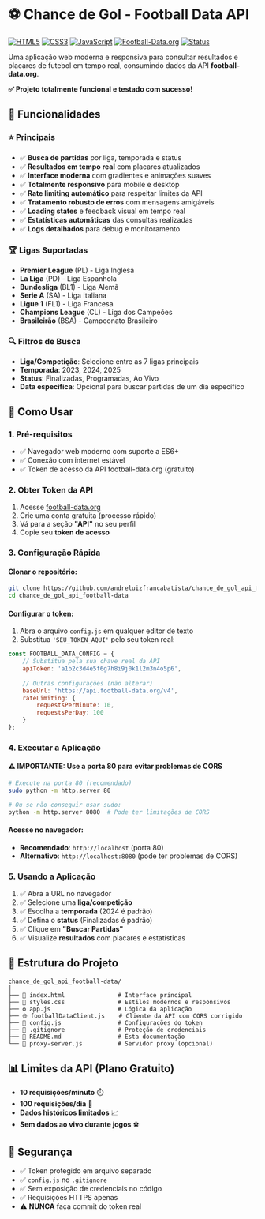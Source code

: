 # ⚽ Chance de Gol - Football Data API

[![HTML5](https://img.shields.io/badge/HTML5-E34F26?style=for-the-badge&logo=html5&logoColor=white)](https://developer.mozilla.org/docs/Web/HTML)
[![CSS3](https://img.shields.io/badge/CSS3-1572B6?style=for-the-badge&logo=css3&logoColor=white)](https://developer.mozilla.org/docs/Web/CSS)
[![JavaScript](https://img.shields.io/badge/JavaScript-F7DF1E?style=for-the-badge&logo=javascript&logoColor=black)](https://developer.mozilla.org/docs/Web/JavaScript)
[![Football-Data.org](https://img.shields.io/badge/API-Football--Data.org-success?style=for-the-badge)](https://www.football-data.org/)
[![Status](https://img.shields.io/badge/Status-Funcional-brightgreen?style=for-the-badge)](https://github.com/andreluizfrancabatista/chance_de_gol_api_football-data)

Uma aplicação web moderna e responsiva para consultar resultados e placares de futebol em tempo real, consumindo dados da API **football-data.org**. 

**✅ Projeto totalmente funcional e testado com sucesso!**

## 🎯 Funcionalidades

### ⭐ Principais
- ✅ **Busca de partidas** por liga, temporada e status
- ✅ **Resultados em tempo real** com placares atualizados
- ✅ **Interface moderna** com gradientes e animações suaves
- ✅ **Totalmente responsivo** para mobile e desktop
- ✅ **Rate limiting automático** para respeitar limites da API
- ✅ **Tratamento robusto de erros** com mensagens amigáveis
- ✅ **Loading states** e feedback visual em tempo real
- ✅ **Estatísticas automáticas** das consultas realizadas
- ✅ **Logs detalhados** para debug e monitoramento

### 🏆 Ligas Suportadas
- **Premier League**  (PL) - Liga Inglesa
- **La Liga** (PD) - Liga Espanhola  
- **Bundesliga** (BL1) - Liga Alemã
- **Serie A** (SA) - Liga Italiana
- **Ligue 1** (FL1) - Liga Francesa
- **Champions League** (CL) - Liga dos Campeões
- **Brasileirão** (BSA) - Campeonato Brasileiro

### 🔍 Filtros de Busca
- **Liga/Competição**: Selecione entre as 7 ligas principais
- **Temporada**: 2023, 2024, 2025
- **Status**: Finalizadas, Programadas, Ao Vivo
- **Data específica**: Opcional para buscar partidas de um dia específico

## 🚀 Como Usar

### 1. Pré-requisitos
- ✅ Navegador web moderno com suporte a ES6+
- ✅ Conexão com internet estável
- ✅ Token de acesso da API football-data.org (gratuito)

### 2. Obter Token da API
1. Acesse [football-data.org](https://www.football-data.org/)
2. Crie uma conta gratuita (processo rápido)
3. Vá para a seção **"API"** no seu perfil
4. Copie seu **token de acesso**

### 3. Configuração Rápida

#### Clonar o repositório:
```bash
git clone https://github.com/andreluizfrancabatista/chance_de_gol_api_football-data.git
cd chance_de_gol_api_football-data
```

#### Configurar o token:
1. Abra o arquivo `config.js` em qualquer editor de texto
2. Substitua `'SEU_TOKEN_AQUI'` pelo seu token real:

```javascript
const FOOTBALL_DATA_CONFIG = {
    // Substitua pela sua chave real da API
    apiToken: 'a1b2c3d4e5f6g7h8i9j0k1l2m3n4o5p6',
    
    // Outras configurações (não alterar)
    baseUrl: 'https://api.football-data.org/v4',
    rateLimiting: {
        requestsPerMinute: 10,
        requestsPerDay: 100
    }
};
```

### 4. Executar a Aplicação

#### ⚠️ IMPORTANTE: Use a porta 80 para evitar problemas de CORS

```bash
# Execute na porta 80 (recomendado)
sudo python -m http.server 80

# Ou se não conseguir usar sudo:
python -m http.server 8080  # Pode ter limitações de CORS
```

#### Acesse no navegador:
- **Recomendado**: `http://localhost` (porta 80)
- **Alternativo**: `http://localhost:8080` (pode ter problemas de CORS)

### 5. Usando a Aplicação
1. ✅ Abra a URL no navegador
2. ✅ Selecione uma **liga/competição**
3. ✅ Escolha a **temporada** (2024 é padrão)
4. ✅ Defina o **status** (Finalizadas é padrão)
5. ✅ Clique em **"Buscar Partidas"**
6. ✅ Visualize **resultados** com placares e estatísticas

## 📁 Estrutura do Projeto

```
chance_de_gol_api_football-data/
│
├── 📄 index.html               # Interface principal
├── 🎨 styles.css               # Estilos modernos e responsivos  
├── ⚙️ app.js                   # Lógica da aplicação
├── 🌐 footballDataClient.js    # Cliente da API com CORS corrigido
├── 🔑 config.js                # Configurações do token
├── 🚫 .gitignore               # Proteção de credenciais
├── 📖 README.md                # Esta documentação
└── 🔧 proxy-server.js          # Servidor proxy (opcional)
```
## 📊 Limites da API (Plano Gratuito)

- **10 requisições/minuto** ⏱️
- **100 requisições/dia** 📅
- **Dados históricos limitados** 📈
- **Sem dados ao vivo durante jogos** ⚽

## 🔐 Segurança

- ✅ Token protegido em arquivo separado
- ✅ `config.js` no `.gitignore`
- ✅ Sem exposição de credenciais no código
- ✅ Requisições HTTPS apenas
- ⚠️ **NUNCA** faça commit do token real
